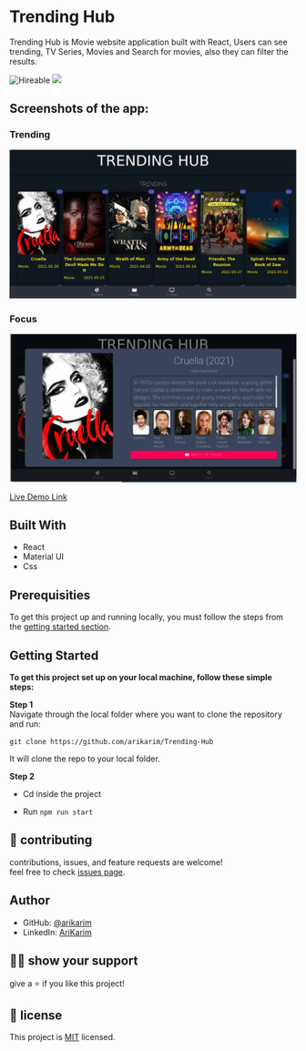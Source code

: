 # Trending Hub

Trending Hub is Movie website application built with React, Users can see trending, TV Series, Movies and Search for movies, also they can filter the results.




![Hireable](https://img.shields.io/badge/Hireable-yes-success) ![](https://img.shields.io/badge/Mobile--responsive-yes-green)

## Screenshots of the app:

### Trending

![image](./src/img/s1.png)

### Focus

![image](./src/img/s3.png)

[Live Demo Link](https://arikarim.github.io/Trending-Hubb/)

## Built With

- React
- Material UI
- Css

## Prerequisities

To get this project up and running locally, you must follow the steps from the [getting started section](#getting-started).

## Getting Started

**To get this project set up on your local machine, follow these simple steps:**

**Step 1**<br>
Navigate through the local folder where you want to clone the repository and run: <br>

```
git clone https://github.com/arikarim/Trending-Hub
```

It will clone the repo to your local folder.

**Step 2**<br>

- Cd inside the project

- Run `npm run start`

## 🤝 contributing

contributions, issues, and feature requests are welcome!<br/>feel free to check [issues page](https://github.com/arikarim/Trending-Hub/issues).

## Author

- GitHub: [@arikarim](https://github.com/arikarim)
- LinkedIn: [AriKarim](https://www.linkedin.com/in/ari-karim-523bb81b3)

## 🙋‍♂ show your support

give a ⭐️ if you like this project!

## 📝 license

This project is [MIT](LICENSE) licensed.
